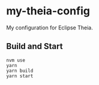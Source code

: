 # my-theia-config
My configuration for Eclipse Theia.

## Build and Start
```
nvm use
yarn
yarn build
yarn start
```
